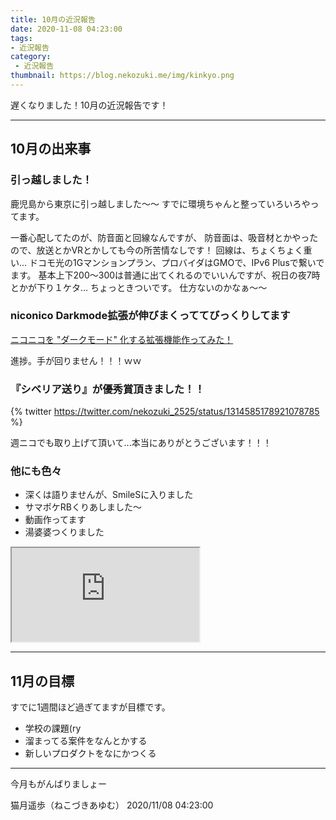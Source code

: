 ```yaml
---
title: 10月の近況報告
date: 2020-11-08 04:23:00
tags:
- 近況報告
category:
 - 近況報告
thumbnail: https://blog.nekozuki.me/img/kinkyo.png
---
```


遅くなりました！10月の近況報告です！

<!-- more -->

---

## 10月の出来事

### 引っ越しました！
鹿児島から東京に引っ越しました～～
すでに環境ちゃんと整っていろいろやってます。

一番心配してたのが、防音面と回線なんですが、
防音面は、吸音材とかやったので、放送とかVRとかしても今の所苦情なしです！
回線は、ちょくちょく重い...
ドコモ光の1Gマンションプラン、プロバイダはGMOで、IPv6 Plusで繋いでます。
基本上下200～300は普通に出てくれるのでいいんですが、祝日の夜7時とかが下り１ケタ...
ちょっときついです。
仕方ないのかなぁ～～

### niconico Darkmode拡張が伸びまくっててびっくりしてます
<script type="application/javascript" src="https://embed.nicovideo.jp/watch/sm37578183/script?w=640&h=360"></script><noscript><a href="https://www.nicovideo.jp/watch/sm37578183">ニコニコを "ダークモード" 化する拡張機能作ってみた！</a></noscript>

進捗。手が回りません！！！ｗｗ


### 『シベリア送り』が優秀賞頂きました！！
{% twitter https://twitter.com/nekozuki_2525/status/1314585178921078785 %}

週ニコでも取り上げて頂いて...本当にありがとうございます！！！

### 他にも色々

- 深くは語りませんが、SmileSに入りました
- サマポケRBくりあしました～
- 動画作ってます
- 湯婆婆つくりました
<iframe 
  class="blogcard"
  src="https://hatenablog-parts.com/embed?url=https://qiita.com/nekozuki_dev/items/485d47a459a63f59400f">
</iframe>

---

## 11月の目標
すでに1週間ほど過ぎてますが目標です。

* 学校の課題(ry
* 溜まってる案件をなんとかする
* 新しいプロダクトをなにかつくる

---

今月もがんばりましょー

猫月遥歩（ねこづきあゆむ）
2020/11/08 04:23:00